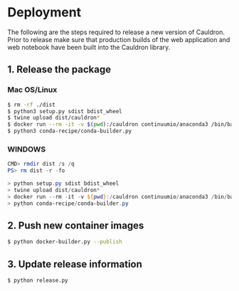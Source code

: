 # Deployment

The following are the steps required to release a new version of
Cauldron. Prior to release make sure that production builds of the
web application and web notebook have been built into the Cauldron
library.

## 1. Release the package

### Mac OS/Linux

```bash
$ rm -rf ./dist
$ python3 setup.py sdist bdist_wheel
$ twine upload dist/cauldron*
$ docker run --rm -it -v $(pwd):/cauldron continuumio/anaconda3 /bin/bash
$ python3 conda-recipe/conda-builder.py
```

### WINDOWS

```powershell
CMD> rmdir dist /s /q
PS> rm dist -r -fo

> python setup.py sdist bdist_wheel
> twine upload dist/cauldron*
> docker run --rm -it -v ${pwd}:/cauldron continuumio/anaconda3 /bin/bash
> python conda-recipe/conda-builder.py
```

## 2. Push new container images

```bash
$ python docker-builder.py --publish
```

## 3. Update release information

```bash
$ python release.py
```
